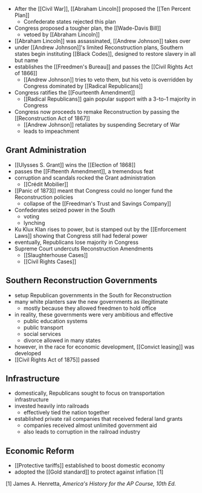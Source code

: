- After the [[Civil War]], [[Abraham Lincoln]] proposed the [[Ten Percent Plan]]
	- Confederate states rejected this plan
- Congress proposed a tougher plan, the [[Wade-Davis Bill]]
	- vetoed by [[Abraham Lincoln]]
- [[Abraham Lincoln]] was assassinated, [[Andrew Johnson]] takes over
- under [[Andrew Johnson]]'s limited Reconstruction plans, Southern states begin instituting [[Black Codes]], designed to restore slavery in all but name
- establishes the [[Freedmen's Bureau]] and passes the [[Civil Rights Act of 1866]]
	- [[Andrew Johnson]] tries to veto them, but his veto is overridden by Congress dominated by [[Radical Republicans]]
- Congress ratifies the [[Fourteenth Amendment]]
	- [[Radical Republicans]] gain popular support with a 3-to-1 majority in Congress
- Congress now proceeds to remake Reconstruction by passing the [[Reconstruction Act of 1867]]
	- [[Andrew Johnson]] retaliates by suspending Secretary of War
	- leads to impeachment

## Grant Administration
- [[Ulysses S. Grant]] wins the [[Election of 1868]]
- passes the [[Fifteenth Amendment]], a tremendous feat
- corruption and scandals rocked the Grant administration
	- [[Crédit Mobilier]]
- [[Panic of 1873]] meant that Congress could no longer fund the Reconstruction policies
	- collapse of the [[Freedman's Trust and Savings Company]]
- Confederates seized power in the South
	- voting
	- lynching
- Ku Klux Klan rises to power, but is stamped out by the [[Enforcement Laws]] showing that Congress still had federal power
- eventually, Republicans lose majority in Congress
- Supreme Court undercuts Reconstruction Amendments
	- [[Slaughterhouse Cases]]
	- [[Civil Rights Cases]]

## Southern Reconstruction Governments
- setup Republican governments in the South for Reconstruction
- many white planters saw the new governments as illegitimate
	- mostly because they allowed freedmen to hold office
- in reality, these governments were very ambitious and effective
	- public education systems
	- public transport
	- social services
	- divorce allowed in many states
- however, in the race for economic development, [[Convict leasing]] was developed 
- [[Civil Rights Act of 1875]] passed

## Infrastructure
- domestically, Republicans sought to focus on transportation infrastructure
- invested heavily into railroads
	- effectively tied the nation together
- established private rail companies that received federal land grants
	- companies received almost unlimited government aid
	- also leads to corruption in the railroad industry

## Economic Reform
- [[Protective tariffs]] established to boost domestic economy
- adopted the [[Gold standard]] to protect against inflation [1]

[1] James A. Henretta, *America's History for the AP Course, 10th Ed.*